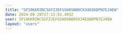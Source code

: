 ```yaml
---
title: "SP10KKRZNC5GFZJEFGSH8SNQ0CK34EQ6DPN7EJ4EW"
date: 2024-08-28T17:12:51.493Z
user: SP10KKRZNC5GFZJEFGSH8SNQ0CK34EQ6DPN7EJ4EW
layout: "users"
---
```

    